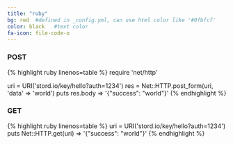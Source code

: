 ```yaml
---
title: "ruby"
bg: red  #defined in _config.yml, can use html color like '#0fbfcf'
color: black   #text color
fa-icon: file-code-o
---
```

### POST

{% highlight ruby linenos=table %}
require 'net/http'

uri = URI('stord.io/key/hello?auth=1234')
res = Net::HTTP.post_form(uri, 'data' => 'world')
puts res.body
=> '{"success": "world"}'
{% endhighlight %}

### GET

{% highlight ruby linenos=table %}
uri = URI('stord.io/key/hello?auth=1234')
puts Net::HTTP.get(uri)
=> '{"success": "world"}'
{% endhighlight %}
